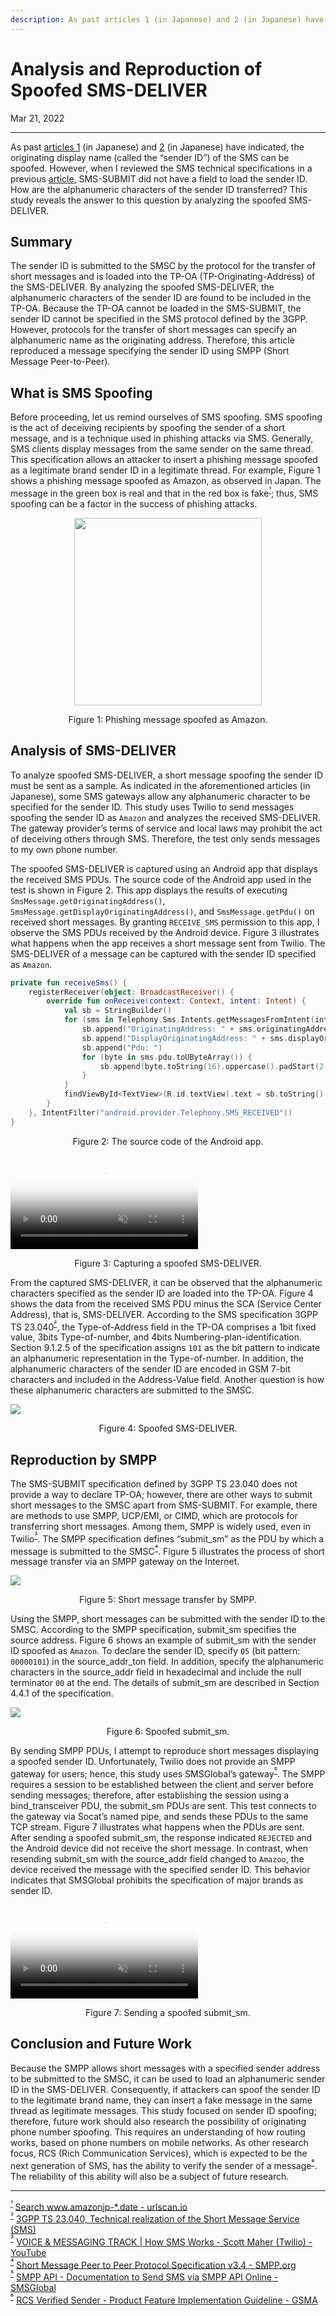 ```yaml
---
description: As past articles 1 (in Japanese) and 2 (in Japanese) have indicated, the originating display name (called the “sender ID”) of the SMS can be spoofed. However, when I reviewed the SMS technical specifications in a previous article, SMS-SUBMIT did not have a field to load the sender ID. How are the alphanumeric characters of the sender ID transferred? This study reveals the answer to this question by analyzing the spoofed SMS-DELIVER.
---
```


# Analysis and Reproduction of Spoofed SMS-DELIVER

<p class="modest" align="left">Mar 21, 2022</p>

---

As past [articles 1](/2019/sms_spoofing.md) (in Japanese) and [2](/2019/sms_spoofing_2.md) (in Japanese) have indicated, the originating display name (called the “sender ID”) of the SMS can be spoofed. However, when I reviewed the SMS technical specifications in a previous [article](/2022/transmission_and_detection_of_silent_sms_in_android.md), SMS-SUBMIT did not have a field to load the sender ID. How are the alphanumeric characters of the sender ID transferred? This study reveals the answer to this question by analyzing the spoofed SMS-DELIVER.

## Summary

The sender ID is submitted to the SMSC by the protocol for the transfer of short messages and is loaded into the TP-OA (TP-Originating-Address) of the SMS-DELIVER. By analyzing the spoofed SMS-DELIVER, the alphanumeric characters of the sender ID are found to be included in the TP-OA. Because the TP-OA cannot be loaded in the SMS-SUBMIT, the sender ID cannot be specified in the SMS protocol defined by the 3GPP. However, protocols for the transfer of short messages can specify an alphanumeric name as the originating address. Therefore, this article reproduced a message specifying the sender ID using SMPP (Short Message Peer-to-Peer).

## What is SMS Spoofing

Before proceeding, let us remind ourselves of SMS spoofing. SMS spoofing is the act of deceiving recipients by spoofing the sender of a short message, and is a technique used in phishing attacks via SMS. Generally, SMS clients display messages from the same sender on the same thread. This specification allows an attacker to insert a phishing message spoofed as a legitimate brand sender ID in a legitimate thread. For example, Figure 1 shows a phishing message spoofed as Amazon, as observed in Japan. The message in the green box is real and that in the red box is fake<sup id="f1">[¹](#fn1)</sup>; thus, SMS spoofing can be a factor in the success of phishing attacks.

<p align="center"><img src="/assets/2022/analysis_and_reproduction_of_spoofed_sms-deliver/24_figure1.png" width="300px" /></p>
<p class="modest" align="center">Figure 1: Phishing message spoofed as Amazon.</p>

## Analysis of SMS-DELIVER

To analyze spoofed SMS-DELIVER, a short message spoofing the sender ID must be sent as a sample. As indicated in the aforementioned articles (in Japanese), some SMS gateways allow any alphanumeric character to be specified for the sender ID. This study uses Twilio to send messages spoofing the sender ID as `Amazon` and analyzes the received SMS-DELIVER. The gateway provider’s terms of service and local laws may prohibit the act of deceiving others through SMS. Therefore, the test only sends messages to my own phone number.

The spoofed SMS-DELIVER is captured using an Android app that displays the received SMS PDUs. The source code of the Android app used in the test is shown in Figure 2. This app displays the results of executing `SmsMessage.getOriginatingAddress()`, `SmsMessage.getDisplayOriginatingAddress()`, and `SmsMessage.getPdu()` on received short messages. By granting `RECEIVE_SMS` permission to this app, I observe the SMS PDUs received by the Android device. Figure 3 illustrates what happens when the app receives a short message sent from Twilio. The SMS-DELIVER of a message can be captured with the sender ID specified as `Amazon`.

```kotlin
private fun receiveSms() {
    registerReceiver(object: BroadcastReceiver() {
        override fun onReceive(context: Context, intent: Intent) {
            val sb = StringBuilder()
            for (sms in Telephony.Sms.Intents.getMessagesFromIntent(intent)) {
                sb.append("OriginatingAddress: " + sms.originatingAddress + "\n")
                sb.append("DisplayOriginatingAddress: " + sms.displayOriginatingAddress + "\n")
                sb.append("Pdu: ")
                for (byte in sms.pdu.toUByteArray()) {
                    sb.append(byte.toString(16).uppercase().padStart(2, '0'))
                }
            }
            findViewById<TextView>(R.id.textView).text = sb.toString()
        }
    }, IntentFilter("android.provider.Telephony.SMS_RECEIVED"))
}
```
<p class="modest" align="center">Figure 2: The source code of the Android app.</p>

<video controls muted playsinline poster="/assets/2022/analysis_and_reproduction_of_spoofed_sms-deliver/24_figure3.png" src="/assets/2022/analysis_and_reproduction_of_spoofed_sms-deliver/24_figure3.mp4" type="video/mp4"></video>
<p class="modest" align="center">Figure 3: Capturing a spoofed SMS-DELIVER.</p>

From the captured SMS-DELIVER, it can be observed that the alphanumeric characters specified as the sender ID are loaded into the TP-OA. Figure 4 shows the data from the received SMS PDU minus the SCA (Service Center Address), that is, SMS-DELIVER. According to the SMS specification 3GPP TS 23.040<sup id="f2">[²](#fn2)</sup>, the Type-of-Address field in the TP-OA comprises a 1bit fixed value, 3bits Type-of-number, and 4bits Numbering-plan-identification. Section 9.1.2.5 of the specification assigns `101` as the bit pattern to indicate an alphanumeric representation in the Type-of-number. In addition, the alphanumeric characters of the sender ID are encoded in GSM 7-bit characters and included in the Address-Value field. Another question is how these alphanumeric characters are submitted to the SMSC.

<img src="/assets/2022/analysis_and_reproduction_of_spoofed_sms-deliver/24_figure4.png" />
<p class="modest" align="center">Figure 4: Spoofed SMS-DELIVER.</p>

## Reproduction by SMPP

The SMS-SUBMIT specification defined by 3GPP TS 23.040 does not provide a way to declare TP-OA; however, there are other ways to submit short messages to the SMSC apart from SMS-SUBMIT. For example, there are methods to use SMPP, UCP/EMI, or CIMD, which are protocols for transferring short messages. Among them, SMPP is widely used, even in Twilio<sup id="f3">[³](#fn3)</sup>. The SMPP specification defines “submit_sm” as the PDU by which a message is submitted to the SMSC<sup id="f4">[⁴](#fn4)</sup>. Figure 5 illustrates the process of short message transfer via an SMPP gateway on the Internet.

<img src="/assets/2022/analysis_and_reproduction_of_spoofed_sms-deliver/24_figure5.png" />
<p class="modest" align="center">Figure 5: Short message transfer by SMPP.</p>

Using the SMPP, short messages can be submitted with the sender ID to the SMSC. According to the SMPP specification, submit_sm specifies the source address. Figure 6 shows an example of submit_sm with the sender ID spoofed as `Amazon`. To declare the sender ID, specify `05` (bit pattern: `00000101`) in the source_addr_ton field. In addition, specify the alphanumeric characters in the source_addr field in hexadecimal and include the null terminator `00` at the end. The details of submit_sm are described in Section 4.4.1 of the specification.

<img src="/assets/2022/analysis_and_reproduction_of_spoofed_sms-deliver/24_figure6.png" />
<p class="modest" align="center">Figure 6: Spoofed submit_sm.</p>

By sending SMPP PDUs, I attempt to reproduce short messages displaying a spoofed sender ID. Unfortunately, Twilio does not provide an SMPP gateway for users; hence, this study uses SMSGlobal’s gateway<sup id="f5">[⁵](#fn5)</sup>. The SMPP requires a session to be established between the client and server before sending messages; therefore, after establishing the session using a bind_transceiver PDU, the submit_sm PDUs are sent. This test connects to the gateway via Socat’s named pipe, and sends these PDUs to the same TCP stream. Figure 7 illustrates what happens when the PDUs are sent. After sending a spoofed submit_sm, the response indicated `REJECTED` and the Android device did not receive the short message. In contrast, when resending submit_sm with the source_addr field changed to `Amazoo`, the device received the message with the specified sender ID. This behavior indicates that SMSGlobal prohibits the specification of major brands as sender ID.

<video controls muted playsinline poster="/assets/2022/analysis_and_reproduction_of_spoofed_sms-deliver/24_figure7.png" src="/assets/2022/analysis_and_reproduction_of_spoofed_sms-deliver/24_figure7.mp4" type="video/mp4"></video>
<p class="modest" align="center">Figure 7: Sending a spoofed submit_sm.</p>

## Conclusion and Future Work

Because the SMPP allows short messages with a specified sender address to be submitted to the SMSC, it can be used to load an alphanumeric sender ID in the SMS-DELIVER. Consequently, if attackers can spoof the sender ID to the legitimate brand name, they can insert a fake message in the same thread as legitimate messages. This study focused on sender ID spoofing; therefore, future work should also research the possibility of originating phone number spoofing. This requires an understanding of how routing works, based on phone numbers on mobile networks. As other research focus, RCS (Rich Communication Services), which is expected to be the next generation of SMS, has the ability to verify the sender of a message<sup id="f6">[⁶](#fn6)</sup>. The reliability of this ability will also be a subject of future research.

---

<sup id="fn1">[¹](#f1)</sup> [Search www.amazonjp-*.date - urlscan.io](https://urlscan.io/search/#www.amazonjp-*.date)  
<sup id="fn2">[²](#f2)</sup> [3GPP TS 23.040, Technical realization of the Short Message Service (SMS)](https://www.3gpp.org/DynaReport/23040.htm)  
<sup id="fn3">[³](#f3)</sup> [VOICE & MESSAGING TRACK | How SMS Works - Scott Maher (Twilio) - YouTube](https://www.youtube.com/watch?v=d5e3FSy3YLQ#t=37)  
<sup id="fn4">[⁴](#f4)</sup> [Short Message Peer to Peer Protocol Specification v3.4 - SMPP.org](https://smpp.org/SMPP_v3_4_Issue1_2.pdf)  
<sup id="fn5">[⁵](#f5)</sup> [SMPP API - Documentation to Send SMS via SMPP API Online - SMSGlobal](https://www.smsglobal.com/smpp-api/)  
<sup id="fn6">[⁶](#f6)</sup> [RCS Verified Sender - Product Feature Implementation Guideline - GSMA](https://www.gsma.com/futurenetworks/wp-content/uploads/2019/03/927_GSMA-RCS-Verified-Sender-report-v5.pdf)
